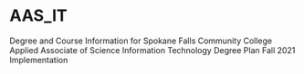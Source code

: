 # AAS_IT
Degree and Course Information for Spokane Falls Community College Applied Associate of Science Information Technology Degree Plan Fall 2021 Implementation 
